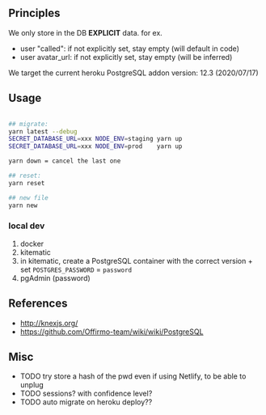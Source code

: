 

## Principles

We only store in the DB **EXPLICIT** data.
for ex.
* user "called": if not explicitly set, stay empty (will default in code)
* user avatar_url: if not explicitly set, stay empty (will be inferred)

We target the current heroku PostgreSQL addon version: 12.3 (2020/07/17)

## Usage

```bash

## migrate:
yarn latest --debug
SECRET_DATABASE_URL=xxx NODE_ENV=staging yarn up
SECRET_DATABASE_URL=xxx NODE_ENV=prod    yarn up

yarn down = cancel the last one

## reset:
yarn reset

## new file
yarn new
```

### local dev

1. docker
2. kitematic
3. in kitematic, create a PostgreSQL container with the correct version + set `POSTGRES_PASSWORD` = `password`
4. pgAdmin (password)


## References

* http://knexjs.org/
* https://github.com/Offirmo-team/wiki/wiki/PostgreSQL

## Misc
* TODO try store a hash of the pwd even if using Netlify, to be able to unplug
* TODO sessions? with confidence level?
* TODO auto migrate on heroku deploy??
